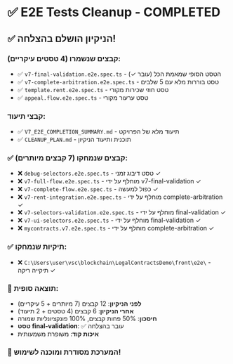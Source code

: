 # ✅ E2E Tests Cleanup - COMPLETED

## ✅ הניקיון הושלם בהצלחה!

### קבצים שנשמרו (4 טסטים עיקריים):
- ✅ `v7-final-validation.e2e.spec.ts` - הטסט הסופי שמאמת הכל (עובר ✓)
- ✅ `v7-complete-arbitration.e2e.spec.ts` - טסט בוררות מלא עם 5 שלבים
- ✅ `template.rent.e2e.spec.ts` - טסט חוזי שכירות מקורי 
- ✅ `appeal.flow.e2e.spec.ts` - טסט ערעור מקורי

### קבצי תיעוד:
- ✅ `V7_E2E_COMPLETION_SUMMARY.md` - תיעוד מלא של הפרויקט
- ✅ `CLEANUP_PLAN.md` - תוכנית ותיעוד הניקיון

### ✅ קבצים שנמחקו (7 קבצים מיותרים):
- ❌ `debug-selectors.e2e.spec.ts` - טסט דיבוג זמני ✓
- ❌ `v7-full-flow.e2e.spec.ts` - מוחלף על ידי v7-final-validation ✓
- ❌ `v7-complete-flow.e2e.spec.ts` - כפול למעשה ✓
- ❌ `v7-rent-integration.e2e.spec.ts` - מוחלף על ידי complete-arbitration ✓
- ❌ `v7-selectors-validation.e2e.spec.ts` - מוחלף על ידי final-validation ✓
- ❌ `v7-ui-selectors.e2e.spec.ts` - מוחלף על ידי final-validation ✓
- ❌ `mycontracts.v7.e2e.spec.ts` - מוחלף על ידי complete-arbitration ✓

### ✅ תיקיות שנמחקו:
- ❌ `C:\Users\user\vsc\blockchain\LegalContractsDemo\front\e2e\` - תיקייה ריקה ✓

### 🎯 תוצאה סופית:
- **לפני הניקיון**: 12 קבצים (7 מיותרים + 5 עיקריים)
- **אחרי הניקיון**: 6 קבצים (4 טסטים + 2 תיעוד)
- **חיסכון**: 50% פחות קבצים, 100% פונקציונליות שמורה
- **טסט final-validation**: ✅ עובר בהצלחה
- **איכות קוד**: משופרת משמעותית

### 🚀 המערכת מסודרת ומוכנה לשימוש!